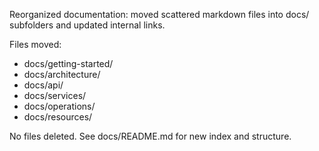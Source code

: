 Reorganized documentation: moved scattered markdown files into docs/ subfolders and updated internal links.

Files moved:

- docs/getting-started/
- docs/architecture/
- docs/api/
- docs/services/
- docs/operations/
- docs/resources/

No files deleted. See docs/README.md for new index and structure.
